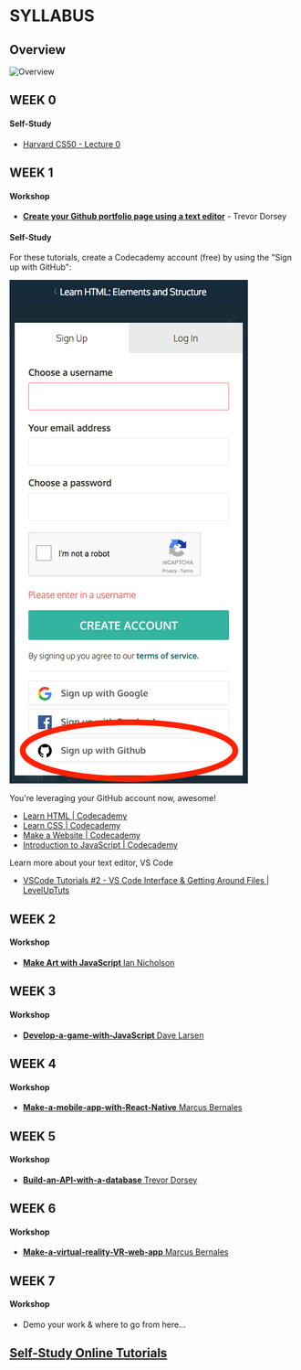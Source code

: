 # SYLLABUS

## Overview

![Overview](https://img1.wsimg.com/isteam/ip/bfe125fa-baa0-47fc-8d01-07bbeeea22e2/b0817bc2-35ca-4e68-9f7a-aaf293c764b2.png)

## WEEK 0

#### Self-Study

* [Harvard CS50 - Lecture 0](https://www.youtube.com/watch?v=y62zj9ozPOM/)

## WEEK 1

#### Workshop

* [**Create your Github portfolio page using a text editor**](https://github.com/newcoding-bootcamp/1-Create-your-Github-portfolio-page) - Trevor Dorsey

#### Self-Study

For these tutorials, create a Codecademy account (free) by using the "Sign up with GitHub":

![](https://github.com/newcoding-bootcamp/SYLLABUS/blob/master/codecademy-create-account.png)

You're leveraging your GitHub account now, awesome!

* [Learn HTML | Codecademy](https://www.codecademy.com/learn/learn-html)
* [Learn CSS | Codecademy](https://www.codecademy.com/learn/learn-css)
* [Make a Website | Codecademy](https://www.codecademy.com/learn/make-a-website)
* [Introduction to JavaScript | Codecademy](https://www.codecademy.com/learn/introduction-to-javascript)

Learn more about your text editor, VS Code

* [VSCode Tutorials #2 - VS Code Interface & Getting Around Files | LevelUpTuts](https://www.youtube.com/watch?v=u03JqER875w)

## WEEK 2

#### Workshop

* <a href="https://github.com/newcoding-bootcamp/2-Make-art-with-JavaScript" target="_blank">**Make Art with JavaScript**  Ian Nicholson</a>

## WEEK 3

#### Workshop

* <a href="https://github.com/newcoding-bootcamp/3-Develop-a-game-with-JavaScript" target="_blank">**Develop-a-game-with-JavaScript**  Dave Larsen</a>

## WEEK 4

#### Workshop

* <a href="https://github.com/newcoding-bootcamp/4-Make-a-mobile-app-with-React-Native" target="_blank">**Make-a-mobile-app-with-React-Native**  Marcus Bernales</a>

## WEEK 5

#### Workshop

* <a href="https://github.com/newcoding-bootcamp/5-Build-an-API-with-a-database" target="_blank">**Build-an-API-with-a-database**  Trevor Dorsey</a>

## WEEK 6

#### Workshop

* <a href="https://github.com/newcoding-bootcamp/6-Make-a-virtual-reality-VR-web-app" target="_blank">**Make-a-virtual-reality-VR-web-app**  Marcus Bernales</a>

## WEEK 7

#### Workshop

* Demo your work & where to go from here...

## <a href="https://github.com/newcoding-bootcamp/Self-Study-Online-Tutorials" target="_blank">Self-Study Online Tutorials</a>
